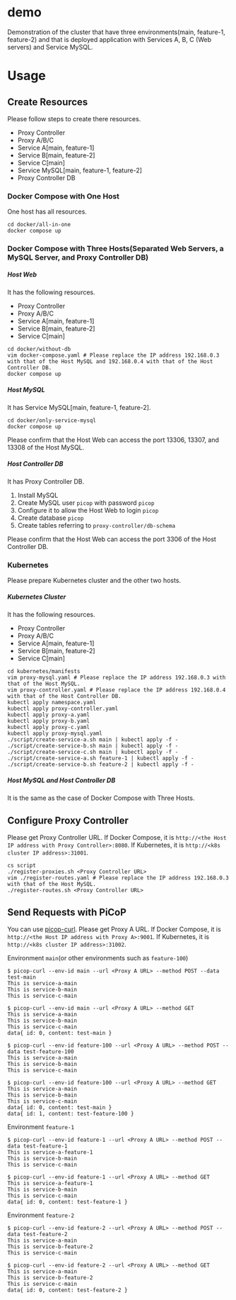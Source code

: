 # demo
Demonstration of the cluster that have three environments(main, feature-1, feature-2) and that is deployed application with Services A, B, C (Web servers) and Service MySQL.

# Usage
## Create Resources
Please follow steps to create there resources.
- Proxy Controller
- Proxy A/B/C
- Service A[main, feature-1]
- Service B[main, feature-2]
- Service C[main]
- Service MySQL[main, feature-1, feature-2]
- Proxy Controller DB
### Docker Compose with One Host
One host has all resources.
```
cd docker/all-in-one
docker compose up 
```

### Docker Compose with Three Hosts(Separated Web Servers, a MySQL Server, and Proxy Controller DB)
##### Host Web
It has the following resources.
- Proxy Controller
- Proxy A/B/C
- Service A[main, feature-1]
- Service B[main, feature-2]
- Service C[main]
```
cd docker/without-db
vim docker-compose.yaml # Please replace the IP address 192.168.0.3 with that of the Host MySQL and 192.168.0.4 with that of the Host Controller DB.
docker compose up
```

##### Host MySQL
It has Service MySQL[main, feature-1, feature-2].
```
cd docker/only-service-mysql
docker compose up
```
Please confirm that the Host Web can access the port 13306, 13307, and 13308 of the Host MySQL.

##### Host Controller DB
It has Proxy Controller DB.
1. Install MySQL
2. Create MySQL user `picop` with password `picop`
3. Configure it to allow the Host Web to login `picop`
4. Create database `picop`
5. Create tables referring to `proxy-controller/db-schema`

Please confirm that the Host Web can access the port 3306 of the Host Controller DB.

### Kubernetes
Please prepare Kubernetes cluster and the other two hosts.

##### Kubernetes Cluster
It has the following resources.
- Proxy Controller
- Proxy A/B/C
- Service A[main, feature-1]
- Service B[main, feature-2]
- Service C[main]
```
cd kubernetes/manifests
vim proxy-mysql.yaml # Please replace the IP address 192.168.0.3 with that of the Host MySQL.
vim proxy-controller.yaml # Please replace the IP address 192.168.0.4 with that of the Host Controller DB.
kubectl apply namespace.yaml
kubectl apply proxy-controller.yaml
kubectl apply proxy-a.yaml
kubectl apply proxy-b.yaml
kubectl apply proxy-c.yaml
kubectl apply proxy-mysql.yaml
./script/create-service-a.sh main | kubectl apply -f -
./script/create-service-b.sh main | kubectl apply -f -
./script/create-service-c.sh main | kubectl apply -f -
./script/create-service-a.sh feature-1 | kubectl apply -f -
./script/create-service-b.sh feature-2 | kubectl apply -f -
```

##### Host MySQL and Host Controller DB
It is the same as the case of Docker Compose with Three Hosts.

## Configure Proxy Controller
Please get Proxy Controller URL. If Docker Compose, it is `http://<the Host IP address with Proxy Controller>:8080`. If Kubernetes, it is `http://<k8s cluster IP address>:31001`.

```
cs script
./register-proxies.sh <Proxy Controller URL>
vim ./register-routes.yaml # Please replace the IP address 192.168.0.3 with that of the Host MySQL.
./register-routes.sh <Proxy Controller URL>
```

## Send Requests with PiCoP
You can use [picop-curl](https://github.com/picop-rd/picop-curl).
Please get Proxy A URL. If Docker Compose, it is `http://<the Host IP address with Proxy A>:9001`. If Kubernetes, it is `http://<k8s cluster IP address>:31002`.

Environment `main`(or other environments such as `feature-100`)
```
$ picop-curl --env-id main --url <Proxy A URL> --method POST --data test-main
This is service-a-main
This is service-b-main
This is service-c-main

$ picop-curl --env-id main --url <Proxy A URL> --method GET
This is service-a-main
This is service-b-main
This is service-c-main
data{ id: 0, content: test-main }

$ picop-curl --env-id feature-100 --url <Proxy A URL> --method POST --data test-feature-100
This is service-a-main
This is service-b-main
This is service-c-main

$ picop-curl --env-id feature-100 --url <Proxy A URL> --method GET
This is service-a-main
This is service-b-main
This is service-c-main
data{ id: 0, content: test-main }
data{ id: 1, content: test-feature-100 }

```

Environment `feature-1`
```
$ picop-curl --env-id feature-1 --url <Proxy A URL> --method POST --data test-feature-1
This is service-a-feature-1
This is service-b-main
This is service-c-main

$ picop-curl --env-id feature-1 --url <Proxy A URL> --method GET
This is service-a-feature-1
This is service-b-main
This is service-c-main
data{ id: 0, content: test-feature-1 }

```

Environment `feature-2`
```
$ picop-curl --env-id feature-2 --url <Proxy A URL> --method POST --data test-feature-2
This is service-a-main
This is service-b-feature-2
This is service-c-main

$ picop-curl --env-id feature-2 --url <Proxy A URL> --method GET
This is service-a-main
This is service-b-feature-2
This is service-c-main
data{ id: 0, content: test-feature-2 }

```


